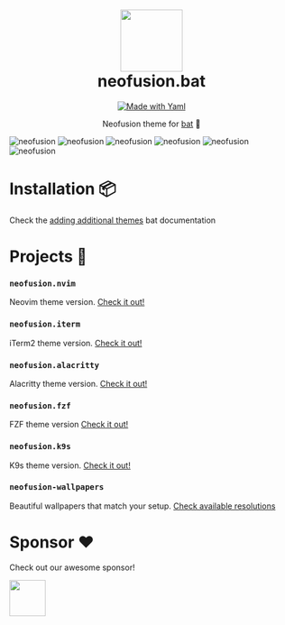<div align="center">
    <h1>
        <img src="https://i.ibb.co/K7GbmDr/logo.jpg" width="110" />
        <br />neofusion.bat
    </h1>
</div>

<p align="center"> 
    <a href="#"><img alt="Made with Yaml" src="https://img.shields.io/badge/Made%20with%20XML-blueviolet.svg?style=for-the-badge&logo=htmx" style="vertical-align:center" /></a>
</p>

<p align="center">
  Neofusion theme for <a href="https://github.com/sharkdp/bat" target="_blank">bat</a> 🦇
</p>

<img src="https://i.ibb.co/r3y5hNb/neofusion-bat-1.png" alt="neofusion" />
<img src="https://i.ibb.co/XFp9NBF/neofusion-bat-2.png" alt="neofusion" />
<img src="https://i.ibb.co/ThK8hnJ/neofusion-bat-3.png" alt="neofusion" />
<img src="https://i.ibb.co/QfMkPkc/neofusion-bat-4.png" alt="neofusion" />
<img src="https://i.ibb.co/M8yTx2P/neofusion-bat-5.png" alt="neofusion" />
<img src="https://i.ibb.co/zNF8561/neofusion-bat-6.png" alt="neofusion" />

# Installation 📦

Check the [adding additional themes](https://github.com/sharkdp/bat?tab=readme-ov-file#adding-new-themes) bat documentation

# Projects 👾

### `neofusion.nvim`

Neovim theme version. [Check it out!](https://github.com/diegoulloao/neofusion.nvim)

### `neofusion.iterm`

iTerm2 theme version. [Check it out!](https://github.com/diegoulloao/neofusion.iterm)

### `neofusion.alacritty`

Alacritty theme version. [Check it out!](https://github.com/diegoulloao/neofusion.alacritty)

### `neofusion.fzf`

FZF theme version [Check it out!](https://github.com/diegoulloao/neofusion.fzf/)

### `neofusion.k9s`

K9s theme version. [Check it out!](https://github.com/diegoulloao/neofusion.k9s)

### `neofusion-wallpapers`
Beautiful wallpapers that match your setup. [Check available resolutions](https://github.com/diegoulloao/neofusion-wallpapers?tab=readme-ov-file)

# Sponsor ❤️

Check out our awesome sponsor!

<div>
  <a href="https://github.com/NeckBeardPrince" target="_blank">
    <img src="https://avatars.githubusercontent.com/u/6558867" width="64" height="64" />
  </a>
</div>
